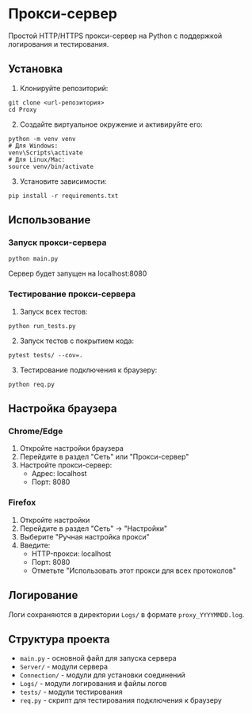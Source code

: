 # Прокси-сервер

Простой HTTP/HTTPS прокси-сервер на Python с поддержкой логирования и тестирования.

## Установка

1. Клонируйте репозиторий:
```
git clone <url-репозитория>
cd Proxy
```

2. Создайте виртуальное окружение и активируйте его:
```
python -m venv venv
# Для Windows:
venv\Scripts\activate
# Для Linux/Mac:
source venv/bin/activate
```

3. Установите зависимости:
```
pip install -r requirements.txt
```

## Использование

### Запуск прокси-сервера

```
python main.py
```

Сервер будет запущен на localhost:8080

### Тестирование прокси-сервера

1. Запуск всех тестов:
```
python run_tests.py
```

2. Запуск тестов с покрытием кода:
```
pytest tests/ --cov=.
```

3. Тестирование подключения к браузеру:
```
python req.py
```

## Настройка браузера

### Chrome/Edge

1. Откройте настройки браузера
2. Перейдите в раздел "Сеть" или "Прокси-сервер"
3. Настройте прокси-сервер:
   - Адрес: localhost
   - Порт: 8080

### Firefox

1. Откройте настройки
2. Перейдите в раздел "Сеть" -> "Настройки"
3. Выберите "Ручная настройка прокси"
4. Введите:
   - HTTP-прокси: localhost
   - Порт: 8080
   - Отметьте "Использовать этот прокси для всех протоколов"

## Логирование

Логи сохраняются в директории `Logs/` в формате `proxy_YYYYMMDD.log`.

## Структура проекта

- `main.py` - основной файл для запуска сервера
- `Server/` - модули сервера
- `Connection/` - модули для установки соединений
- `Logs/` - модули логирования и файлы логов
- `tests/` - модули тестирования
- `req.py` - скрипт для тестирования подключения к браузеру
